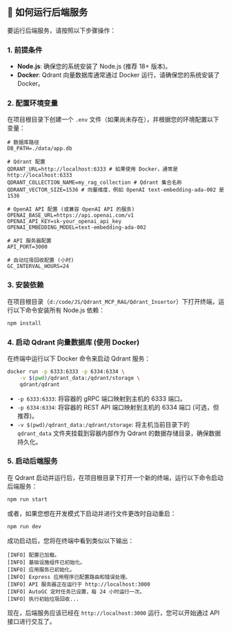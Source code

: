 ## 🚀 如何运行后端服务

要运行后端服务，请按照以下步骤操作：

### 1. 前提条件

- **Node.js**: 确保您的系统安装了 Node.js (推荐 18+ 版本)。
- **Docker**: Qdrant 向量数据库通常通过 Docker 运行，请确保您的系统安装了 Docker。

### 2. 配置环境变量

在项目根目录下创建一个 `.env` 文件（如果尚未存在），并根据您的环境配置以下变量：

```env
# 数据库路径
DB_PATH=./data/app.db

# Qdrant 配置
QDRANT_URL=http://localhost:6333 # 如果使用 Docker，通常是 http://localhost:6333
QDRANT_COLLECTION_NAME=my_rag_collection # Qdrant 集合名称
QDRANT_VECTOR_SIZE=1536 # 向量维度，例如 OpenAI text-embedding-ada-002 是 1536

# OpenAI API 配置 (或兼容 OpenAI API 的服务)
OPENAI_BASE_URL=https://api.openai.com/v1
OPENAI_API_KEY=sk-your_openai_api_key
OPENAI_EMBEDDING_MODEL=text-embedding-ada-002

# API 服务器配置
API_PORT=3000

# 自动垃圾回收配置 (小时)
GC_INTERVAL_HOURS=24
```

### 3. 安装依赖

在项目根目录（`d:/code/JS/Qdrant_MCP_RAG/Qdrant_Insertor`）下打开终端，运行以下命令安装所有 Node.js 依赖：

```bash
npm install
```

### 4. 启动 Qdrant 向量数据库 (使用 Docker)

在终端中运行以下 Docker 命令来启动 Qdrant 服务：

```bash
docker run -p 6333:6333 -p 6334:6334 \
    -v $(pwd)/qdrant_data:/qdrant/storage \
    qdrant/qdrant
```

- `-p 6333:6333`: 将容器的 gRPC 端口映射到主机的 6333 端口。
- `-p 6334:6334`: 将容器的 REST API 端口映射到主机的 6334 端口 (可选，但推荐)。
- `-v $(pwd)/qdrant_data:/qdrant/storage`: 将主机当前目录下的 `qdrant_data` 文件夹挂载到容器内部作为 Qdrant 的数据存储目录，确保数据持久化。

### 5. 启动后端服务

在 Qdrant 启动并运行后，在项目根目录下打开一个新的终端，运行以下命令启动后端服务：

```bash
npm run start
```

或者，如果您想在开发模式下启动并进行文件更改时自动重启：

```bash
npm run dev
```

成功启动后，您将在终端中看到类似以下输出：

```
[INFO] 配置已加载。
[INFO] 基础设施组件已初始化。
[INFO] 应用服务已初始化。
[INFO] Express 应用程序已配置路由和错误处理。
[INFO] API 服务器正在运行于 http://localhost:3000
[INFO] AutoGC 定时任务已设置，每 24 小时运行一次。
[INFO] 执行初始垃圾回收...
```

现在，后端服务应该已经在 `http://localhost:3000` 运行，您可以开始通过 API 接口进行交互了。
